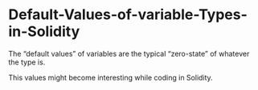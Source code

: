 # Default-Values-of-variable-Types-in-Solidity

The “default values” of variables are the typical “zero-state” of whatever the type is.

This values might become interesting while coding in Solidity.
